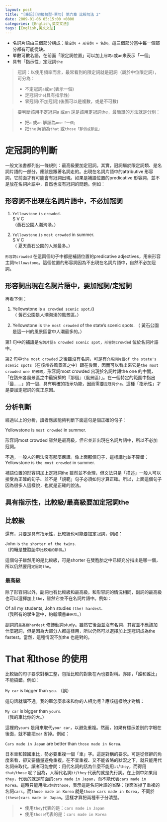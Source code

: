 ```yaml
---
layout: post
title: "[筆記][初級句型-單句] 第六章 比較句法 2"
date: 2009-01-06 05:15:00 +0800
categories: [English,英文文法]
tags: [English,英文文法]
---
```


- 名詞片語由三個部分構成：`限定詞 + 形容詞 + 名詞`。這三個部分當中每一個部分都有可能從缺。        
- 單數可數名語，在前面「限定詞位置」可以加上`冠詞a`或`an`來表示「一個」
- 具有「指示性」定冠詞`the`

> 冠詞：以使用頻率而言，最常看到的限定詞就是冠詞（屬於中位限定詞），可分為：
> - 不定冠詞`a`或`an`(表示一個)
> - 定冠詞`the`(具有指示性)
> - 零冠詞(不加冠詞)(後面可以是複數，或是不可數)           


> 要判斷該用不定冠詞a 或an 還是該用定冠詞the，最簡單的方法就是分別：
> - 把`a` 或`an` 解讀為`one「一個」`
> - 把`the` 解讀為`that` 或`those「那個或那些」`        


# 定冠詞的判斷

一般文法書都列出一條規則：最高級要加定冠詞。其實，冠詞屬於限定詞類、是名詞片語的一部分，應該是跟著名詞走的。出現在名詞片語中的attributive 形容詞，它前面才有可能會有冠詞出現。如果是補語位置的predicative 形容詞，並不是放在名詞片語中，自然也沒有冠詞的問題。例如：        

## 形容詞不出現在名詞片語中，不必加冠詞

1. `Yellowstone` `is` `crowded`.    
S V C   
（黃石公園人潮洶湧。）      

2. `Yellowstone` `is` `most crowded` in summer.   
S V C   
（ 夏天黃石公園的人潮最多。）       

`形容詞crowded` 在這兩個句子中都是補語位置的predicative adjectives，用來形容主詞`Yellowstone`。這個位置的形容詞因為不出現在名詞片語中，自然不必加冠詞。     

## 形容詞出現在名詞片語中，要加冠詞/定冠詞

再看下例：       

1. Yellowstone is `a crowded scenic spot`.()    
（ 黃石公園是人潮洶湧的風景區。）       

2. Yellowstone is `the most crowded` of the state’s scenic spots. 
（ 黃石公園是這一州的風景區當中人潮最多的。）       

第1 句中的補語是`名詞片語a crowded scenic spot`，`形容詞crowded` 位於名詞片語中。       

第2 句中`the most crowded` 之後雖沒有名詞，可是有`介系詞片語of the state's scenic spots`（在該州各風景區之中）跟在後面，因而可以看出來它是`the most crowded one 的省略`，形容詞most crowded 出現於名詞片語the one 的中間，「在該州各風景區之中最擁擠的『那個』（風景區）」。在一個特定的範圍中指出「最……」的一個，具有明確的指示功能，因而需要`定冠詞the`。這種「指示性」才是要加定冠詞的真正原因。     


## 分析判斷

經過以上的分析，讀者應該能夠判斷下面這句是個正確的句子：        

Yellowstone is `most crowded` in summer.        

形容詞most crowded 雖然是最高級，但它並非出現在名詞片語中，所以不必加冠詞。     


不過，一般人的用法沒有那麼嚴謹。像上面那個句子，這樣講也並不算錯：  
Yellowstone is `the most crowded` in summer.        

補語位置的形容詞加上定冠詞the 雖然並不合理，但文法只是「描述」一般人可以接受為正確的句子、並不是「規範」句子必須如何才算正確。所以，上面這個句子因為很多人這樣說，也就是正確的說法。        


## 具有指示性，比較級/最高級要加定冠詞the

## 比較級
還有，只要是具有指示性，比較級也可能要加定冠詞，例如：      

John is `the shorter of the twins`.     
（約翰是雙胞胎中`比較矮的那個`。）        

這個句子雖然用的是比較級，可是shorter 在雙胞胎之中已經充分指出是哪一個，所以仍然要用`定冠詞the`。       

### 最高級

除了形容詞以外，副詞也有比較級和最高級。和形容詞的情況相同，副詞的最高級也可以選擇加上`the`，雖然它並不在名詞片語中。例如：     

Of all my students, John studies `(the) hardest`.     
（我所有的學生當中，約翰讀書`最用功`。）      

副詞的`最高級hardest` 修飾動詞study。雖然它後面並沒有名詞，其實並不應該加什麼冠詞，但是因為大部分人都這樣用，所以仍然可以選擇加上定冠詞成為the fastest。當然，這種情況不加the 也是對的。        


# That 和those 的使用

比較級的句子要求對稱工整，包括比較的對象在內也要對稱。亦即，「誰和誰比」不能搞錯。例如：   

`My car` is bigger than `you`. （誤）       

這句話就講不通。我的車怎麼拿來和你的人相比呢？應該這樣說才對稱：        

`My car` is bigger than `yours`.    
（我的車比你的大。）    


這裡的`yours` 是用來取代`your car`，以避免重複。然而，如果有標示差別的字眼在後面，就不能把car 省掉。例如：      


`Cars made in Japan` are better than `those made in Korea`.     


日本車和韓國車比，勢必要重複一個「車」字。這是對稱的要求。可是從修辭的角度來看，卻又要儘量避免重複。在不宜重複、又不能省略的狀況之下，就只能用代名詞來取代。讀者可能會問：用代名詞的話為什麼不能用`it`/`they`，而得用`that`/`those` 呢？因為，人稱代名詞`it`/`they` 代表的就是先行詞。在上例中如果用`they`，代表的就是前面的`cars made in Japan`，而不能代表`cars made in Korea`。這時只能用`限定詞的those`，表示這是名詞片語的省略：後面省掉了重複的名詞`cars`。而`those made in Korea` 就是`those cars made in Korea`，不同於`(these)cars made in Japan`。這樣才算把兩種車子分清楚。   


> - 使用`they`代表的是：`cars made in Japan`    
> - 使用`those`代表的是：`cars made in Korea`


